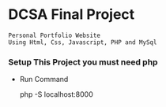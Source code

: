# DCSA Final Project
    Personal Portfolio Website 
    Using Html, Css, Javascript, PHP and MySql

### Setup This Project you must need php

- Run Command 
    
    php -S localhost:8000